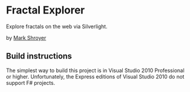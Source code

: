Fractal Explorer
================

Explore fractals on the web via Silverlight.

by [Mark Shroyer](http://markshroyer.com/)


## Build instructions ##

The simplest way to build this project is in Visual Studio 2010
Professional or higher.  Unfortunately, the Express editions of Visual
Studio 2010 do not support F# projects.

